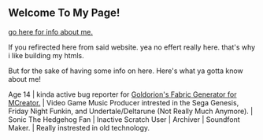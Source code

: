 ## Welcome To My Page!

<a href="micasddsa.github.io"> go here for info about me.</a>

If you refirected here from said website. yea no effert really here. that's why i like building my htmls.

But for the sake of having some info on here. Here's what ya gotta know about me!

Age 14 | kinda active bug reporter for <a href="https://github.com/Goldorion/Fabric-Generator-MCreator/"> Goldorion's Fabric Generator for MCreator.</a> | Video Game Music Producer intrested in the Sega Genesis, Friday Night Funkin, and Undertale/Deltarune (Not Really Much Anymore). | Sonic The Hedgehog Fan | Inactive Scratch User | Archiver | Soundfont Maker. | Really instrested in old technology.
